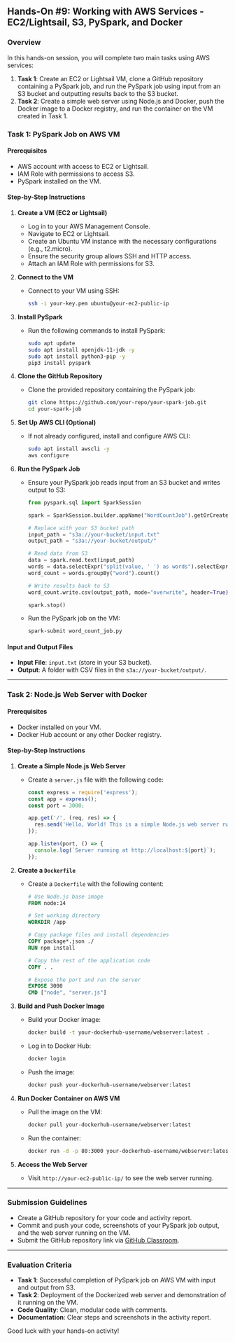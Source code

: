 ## Hands-On #9: Working with AWS Services - EC2/Lightsail, S3, PySpark, and Docker

### Overview
In this hands-on session, you will complete two main tasks using AWS services:

1. **Task 1**: Create an EC2 or Lightsail VM, clone a GitHub repository containing a PySpark job, and run the PySpark job using input from an S3 bucket and outputting results back to the S3 bucket.
2. **Task 2**: Create a simple web server using Node.js and Docker, push the Docker image to a Docker registry, and run the container on the VM created in Task 1.

### Task 1: PySpark Job on AWS VM

#### Prerequisites
- AWS account with access to EC2 or Lightsail.
- IAM Role with permissions to access S3.
- PySpark installed on the VM.

#### Step-by-Step Instructions

1. **Create a VM (EC2 or Lightsail)**
   - Log in to your AWS Management Console.
   - Navigate to EC2 or Lightsail.
   - Create an Ubuntu VM instance with the necessary configurations (e.g., t2.micro).
   - Ensure the security group allows SSH and HTTP access.
   - Attach an IAM Role with permissions for S3.

2. **Connect to the VM**
   - Connect to your VM using SSH:
     ```bash
     ssh -i your-key.pem ubuntu@your-ec2-public-ip
     ```

3. **Install PySpark**
   - Run the following commands to install PySpark:
     ```bash
     sudo apt update
     sudo apt install openjdk-11-jdk -y
     sudo apt install python3-pip -y
     pip3 install pyspark
     ```

4. **Clone the GitHub Repository**
   - Clone the provided repository containing the PySpark job:
     ```bash
     git clone https://github.com/your-repo/your-spark-job.git
     cd your-spark-job
     ```

5. **Set Up AWS CLI (Optional)**
   - If not already configured, install and configure AWS CLI:
     ```bash
     sudo apt install awscli -y
     aws configure
     ```

6. **Run the PySpark Job**
   - Ensure your PySpark job reads input from an S3 bucket and writes output to S3:
     ```python
     from pyspark.sql import SparkSession

     spark = SparkSession.builder.appName("WordCountJob").getOrCreate()

     # Replace with your S3 bucket path
     input_path = "s3a://your-bucket/input.txt"
     output_path = "s3a://your-bucket/output/"

     # Read data from S3
     data = spark.read.text(input_path)
     words = data.selectExpr("split(value, ' ') as words").selectExpr("explode(words) as word")
     word_count = words.groupBy("word").count()

     # Write results back to S3
     word_count.write.csv(output_path, mode="overwrite", header=True)

     spark.stop()
     ```

   - Run the PySpark job on the VM:
     ```bash
     spark-submit word_count_job.py
     ```

#### Input and Output Files
- **Input File**: `input.txt` (store in your S3 bucket).
- **Output**: A folder with CSV files in the `s3a://your-bucket/output/`.

---

### Task 2: Node.js Web Server with Docker

#### Prerequisites
- Docker installed on your VM.
- Docker Hub account or any other Docker registry.

#### Step-by-Step Instructions

1. **Create a Simple Node.js Web Server**
   - Create a `server.js` file with the following code:
     ```javascript
     const express = require('express');
     const app = express();
     const port = 3000;

     app.get('/', (req, res) => {
       res.send('Hello, World! This is a simple Node.js web server running in a Docker container.');
     });

     app.listen(port, () => {
       console.log(`Server running at http://localhost:${port}`);
     });
     ```

2. **Create a `Dockerfile`**
   - Create a `Dockerfile` with the following content:
     ```Dockerfile
     # Use Node.js base image
     FROM node:14

     # Set working directory
     WORKDIR /app

     # Copy package files and install dependencies
     COPY package*.json ./
     RUN npm install

     # Copy the rest of the application code
     COPY . .

     # Expose the port and run the server
     EXPOSE 3000
     CMD ["node", "server.js"]
     ```

3. **Build and Push Docker Image**
   - Build your Docker image:
     ```bash
     docker build -t your-dockerhub-username/webserver:latest .
     ```

   - Log in to Docker Hub:
     ```bash
     docker login
     ```

   - Push the image:
     ```bash
     docker push your-dockerhub-username/webserver:latest
     ```

4. **Run Docker Container on AWS VM**
   - Pull the image on the VM:
     ```bash
     docker pull your-dockerhub-username/webserver:latest
     ```

   - Run the container:
     ```bash
     docker run -d -p 80:3000 your-dockerhub-username/webserver:latest
     ```

5. **Access the Web Server**
   - Visit `http://your-ec2-public-ip/` to see the web server running.

---

### Submission Guidelines
- Create a GitHub repository for your code and activity report.
- Commit and push your code, screenshots of your PySpark job output, and the web server running on the VM.
- Submit the GitHub repository link via [GitHub Classroom](https://classroom.github.com/a/22GFG33F).

---

### Evaluation Criteria
- **Task 1**: Successful completion of PySpark job on AWS VM with input and output from S3.
- **Task 2**: Deployment of the Dockerized web server and demonstration of it running on the VM.
- **Code Quality**: Clean, modular code with comments.
- **Documentation**: Clear steps and screenshots in the activity report.

Good luck with your hands-on activity!